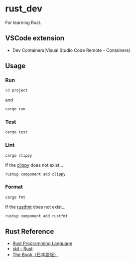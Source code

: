 # rust_dev

For learning Rust.

## VSCode extension

 - Dev Containers(Visual Studio Code Remote - Containers)

## Usage

### Run

```sh
cd project
```

and

```sh
cargo run
```

### Test

```sh
cargo test
```

### Lint

```sh
cargo clippy
```

If the [clippy](https://github.com/rust-lang/rust-clippy) does not exist...

```sh
rustup component add clippy
```

### Format

```sh
cargo fmt
```

If the [rustfmt](https://github.com/rust-lang/rustfmt) does not exist...

```sh
rustup component add rustfmt
```

## Rust Reference

- [Rust Programming Language](https://www.rust-lang.org/)
- [std - Rust](https://doc.rust-lang.org/std/index.html)
- [The Book（日本語版）](https://doc.rust-jp.rs/book-ja/)
